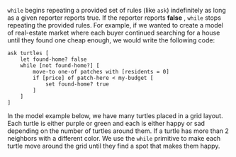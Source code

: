 ﻿`while` begins repeating a provided set of rules (like `ask`) indefinitely as long as a given reporter reports true. If the reporter reports **false** , `while` stops repeating the provided rules.  For example, if we wanted to create a model of real-estate market where each buyer continued searching for a house until they found one cheap enough, we would write the following code: 



```
ask turtles [
	let found-home? false
	while [not found-home?] [
		move-to one-of patches with [residents = 0]
		if [price] of patch-here < my-budget [
			set found-home? true
		]
	]
]
```



In the model example below, we have many turtles placed in a grid layout. Each turtle is either purple or green and each is either happy or sad depending on the number of turtles around them. If a turtle has more than 2 neighbors with a different color. We use the `while` primitive to make each turtle move around the grid until they find a spot that makes them happy.

